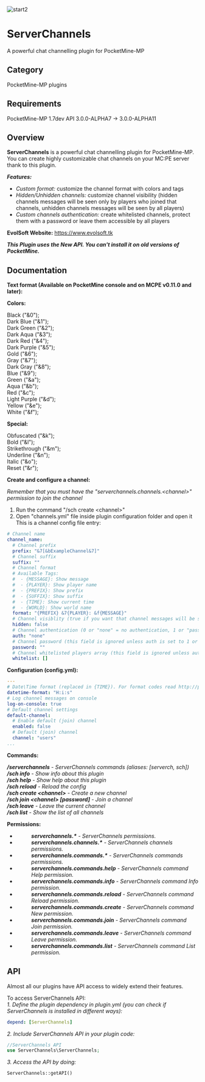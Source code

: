 ![start2](https://cloud.githubusercontent.com/assets/10303538/6315586/9463fa5c-ba06-11e4-8f30-ce7d8219c27d.png)

# ServerChannels

A powerful chat channelling plugin for PocketMine-MP

## Category

PocketMine-MP plugins

## Requirements

PocketMine-MP 1.7dev API 3.0.0-ALPHA7 -> 3.0.0-ALPHA11

## Overview

**ServerChannels** is a powerful chat channelling plugin for PocketMine-MP.
You can create highly customizable chat channels on your MC:PE server thank to this plugin.

***Features:***

- *Custom format:* customize the channel format with colors and tags
- *Hidden/Unhidden channels:* customize channel visibility (hidden channels messages will be seen only by players who joined that channels, unhidden channels messages will be seen by all players)
- *Custom channels authentication:* create whitelisted channels, protect them with a password or leave them accessible by all players

**EvolSoft Website:** https://www.evolsoft.tk

***This Plugin uses the New API. You can't install it on old versions of PocketMine.***

## Documentation

**Text format (Available on PocketMine console and on MCPE v0.11.0 and later):**

**Colors:**

Black ("&0");<br>
Dark Blue ("&1");<br>
Dark Green ("&2");<br>
Dark Aqua ("&3");<br>
Dark Red ("&4");<br>
Dark Purple ("&5");<br>
Gold ("&6");<br>
Gray ("&7");<br>
Dark Gray ("&8");<br>
Blue ("&9");<br>
Green ("&a");<br>
Aqua ("&b");<br>
Red ("&c");<br>
Light Purple ("&d");<br>
Yellow ("&e");<br>
White ("&f");<br>

**Special:**

Obfuscated ("&k");<br>
Bold ("&l");<br>
Strikethrough ("&m");<br>
Underline ("&n");<br>
Italic ("&o");<br>
Reset ("&r");<br>

**Create and configure a channel:**

*Remember that you must have the "serverchannels.channels.&lt;channel&gt;" permission to join the channel*

1. Run the command "/sch create &lt;channel&gt;"<br>
2. Open "channels.yml" file inside plugin configuration folder and open it<br>
This is a channel config file entry:

```yaml
# Channel name
channel_name:
  # Channel prefix
  prefix: "&7[&bExampleChannel&7]"
  # Channel suffix
  suffix: ""
  # Channel format
  # Available Tags:
  #  - {MESSAGE}: Show message
  #  - {PLAYER}: Show player name
  #  - {PREFIX}: Show prefix
  #  - {SUFFIX}: Show suffix
  #  - {TIME}: Show current time
  #  - {WORLD}: Show world name
  format: "{PREFIX} &7{PLAYER}: &f{MESSAGE}"
  # Channel visiblity (true if you want that channel messages will be seen by players in the channel only, false if you want that channel messages will be seen by all players)
  hidden: false
  # Channel authentication (0 or "none" = no authentication, 1 or "password" = password authentication, 2 or "whitelist" = whitelisted channel)
  auth: "none"
  # Channel password (this field is ignored unless auth is set to 1 or "password")
  password: ""
  # Channel whitelisted players array (this field is ignored unless auth is set to 2 or "whitelist")
  whitelist: []
```

**Configuration (config.yml):**

```yaml
---
# Date\Time format (replaced in {TIME}). For format codes read http://php.net/manual/en/datetime.formats.php
datetime-format: "H:i:s"
# Log channel messages on console
log-on-console: true
# Default channel settings
default-channel:
  # Enable default (join) channel
  enabled: false
  # Default (join) channel
  channel: "users"
...
```

**Commands:**

***/serverchannels*** *- ServerChannels commands (aliases: [serverch, sch])*<br>
***/sch info*** *- Show info about this plugin*<br>
***/sch help*** *- Show help about this plugin*<br>
***/sch reload*** *- Reload the config*<br>
***/sch create &lt;channel&gt;*** *- Create a new channel*<br>
***/sch join &lt;channel&gt; [password]*** *- Join a channel*<br>
***/sch leave*** *- Leave the current channel*<br>
***/sch list*** *- Show the list of all channels*<br>

**Permissions:**

- <dd><i><b>serverchannels.*</b> - ServerChannels permissions.</i></dd>
- <dd><i><b>serverchannels.channels.*</b> - ServerChannels channels permissions.</i></dd>
- <dd><i><b>serverchannels.commands.*</b> - ServerChannels commands permissions.</i></dd>
- <dd><i><b>serverchannels.commands.help</b> - ServerChannels command Help permission.</i></dd>
- <dd><i><b>serverchannels.commands.info</b> - ServerChannels command Info permission.</i></dd>
- <dd><i><b>serverchannels.commands.reload</b> - ServerChannels command Reload permission.</i></dd>
- <dd><i><b>serverchannels.commands.create</b> - ServerChannels command New permission.</i></dd>
- <dd><i><b>serverchannels.commands.join</b> - ServerChannels command Join permission.</i></dd>
- <dd><i><b>serverchannels.commands.leave</b> - ServerChannels command Leave permission.</i></dd>
- <dd><i><b>serverchannels.commands.list</b> - ServerChannels command List permission.</i></dd>

## API

Almost all our plugins have API access to widely extend their features.

To access ServerChannels API:<br>
*1. Define the plugin dependency in plugin.yml (you can check if ServerChannels is installed in different ways):*

```yaml
depend: [ServerChannels]
```

*2. Include ServerChannels API in your plugin code:*

```php
//ServerChannels API
use ServerChannels\ServerChannels;
```

*3. Access the API by doing:*

```php
ServerChannels::getAPI()
```
